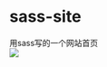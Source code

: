 # sass-site
用sass写的一个网站首页
<img src="http://ac-pfv5xzae.clouddn.com/4d2b81c219886def.png?imageView2/1/w/800/h/400" style="display:block;">
